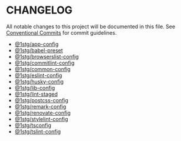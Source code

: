 # CHANGELOG

All notable changes to this project will be documented in this file.
See [Conventional Commits](https://conventionalcommits.org) for commit guidelines.

- [@1stg/app-config](./packages/app-config/CHANGELOG.md)
- [@1stg/babel-preset](./packages/babel-preset/CHANGELOG.md)
- [@1stg/browserslist-config](./packages/browserslist-config/CHANGELOG.md)
- [@1stg/commitlint-config](./packages/commitlint-config/CHANGELOG.md)
- [@1stg/common-config](./packages/common-config/CHANGELOG.md)
- [@1stg/eslint-config](./packages/eslint-config/CHANGELOG.md)
- [@1stg/husky-config](./packages/husky-config/CHANGELOG.md)
- [@1stg/lib-config](./packages/lib-config/CHANGELOG.md)
- [@1stg/lint-staged](./packages/lint-staged/CHANGELOG.md)
- [@1stg/postcss-config](./packages/postcss-config/CHANGELOG.md)
- [@1stg/remark-config](./packages/remark-config/CHANGELOG.md)
- [@1stg/renovate-config](./packages/renovate-config/CHANGELOG.md)
- [@1stg/stylelint-config](./packages/stylelint-config/CHANGELOG.md)
- [@1stg/tsconfig](./packages/tsconfig/CHANGELOG.md)
- [@1stg/tslint-config](./packages/tslint-config/CHANGELOG.md)
